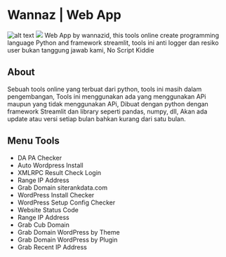 # Wannaz | Web App
![alt text](https://github.com/wannazid/Wannaz-Web-App/blob/master/Web%20App%20_%20Wannaz%20%C2%B7%20Streamlit.png)
![](https://img.shields.io/badge/Version-1.0-blue)
Web App by wannazid, this tools online create programming language Python and framework streamlit, tools ini anti logger dan resiko user bukan tanggung jawab kami, No Script Kiddie
## About
Sebuah tools online yang terbuat dari python, tools ini masih dalam pengembangan, Tools ini menggunakan ada yang menggunakan APi maupun yang tidak menggunakan APi, Dibuat dengan python dengan framework Streamlit dan library seperti pandas, numpy, dll, Akan ada update atau versi setiap bulan bahkan kurang dari satu bulan.
## Menu Tools
- DA PA Checker
- Auto Wordpress Install
- XMLRPC Result Check Login
- Range IP Address
- Grab Domain siterankdata.com
- WordPress Install Checker
- WordPress Setup Config Checker
- Website Status Code
- Range IP Address
- Grab Cub Domain
- Grab Domain WordPress by Theme
- Grab Domain WordPress by Plugin
- Grab Recent IP Address
